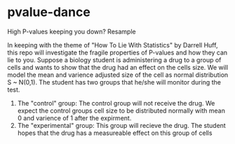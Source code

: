 # pvalue-dance
High P-values keeping you down? Resample

In keeping with the theme of "How To Lie With Statistics" by Darrell Huff, this repo will investigate the fragile properties of P-values and how they can lie to you.  Suppose a biology student is administering a drug to a group of cells and wants to show that the drug had an effect on the cells size.  We will model the mean and varience adjusted size of the cell as normal distribution S ~ N(0,1).  The student has two groups that he/she will monitor during the test.  
  1. The "control" group:  The control group will not receive the drug.  We expect the control groups cell size to be distributed normally with mean 0 and varience of 1 after the expirment.  
  2. The "experimental" group:  This group will recieve the drug.  The student hopes that the drug has a measureable effect on this group of cells

